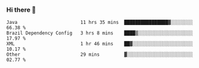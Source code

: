 ### Hi there 👋

<!--START_SECTION:waka-->

```text
Java                       11 hrs 35 mins  ████████████████▓░░░░░░░░   66.38 %
Brazil Dependency Config   3 hrs 8 mins    ████▒░░░░░░░░░░░░░░░░░░░░   17.97 %
XML                        1 hr 46 mins    ██▓░░░░░░░░░░░░░░░░░░░░░░   10.17 %
Other                      29 mins         ▓░░░░░░░░░░░░░░░░░░░░░░░░   02.77 %
```

<!--END_SECTION:waka-->

<!--
**jerry-shao/jerry-shao** is a ✨ _special_ ✨ repository because its `README.md` (this file) appears on your GitHub profile.

Here are some ideas to get you started:

- 🔭 I’m currently working on ...
- 🌱 I’m currently learning ...
- 👯 I’m looking to collaborate on ...
- 🤔 I’m looking for help with ...
- 💬 Ask me about ...
- 📫 How to reach me: ...
- 😄 Pronouns: ...
- ⚡ Fun fact: ...
-->
